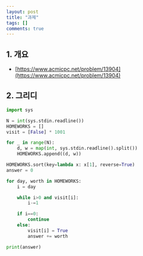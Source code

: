 ```yaml
---
layout: post
title: "과제"
tags: []
comments: true
---
```


## 1. 개요
- [https://www.acmicpc.net/problem/13904](https://www.acmicpc.net/problem/13904)

## 2. 그리디
```python
import sys

N = int(sys.stdin.readline())
HOMEWORKS = []
visit = [False] * 1001

for _ in range(N):
    d, w = map(int, sys.stdin.readline().split())
    HOMEWORKS.append((d, w))

HOMEWORKS.sort(key=lambda x: x[1], reverse=True)
answer = 0

for day, worth in HOMEWORKS:
    i = day

    while i>0 and visit[i]:
        i-=1

    if i==0:
        continue
    else:
        visit[i] = True
        answer += worth

print(answer)
```

